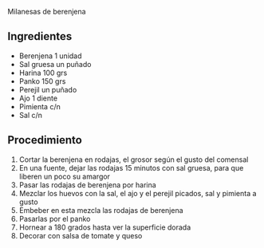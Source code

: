 Milanesas de berenjena
## Ingredientes
- Berenjena 1 unidad
- Sal gruesa un puñado
- Harina 100 grs 
- Panko 150 grs 
- Perejil un puñado 
- Ajo 1 diente 
- Pimienta c/n
- Sal c/n

## Procedimiento
1. Cortar la berenjena en rodajas, el grosor según el gusto del comensal
2. En una fuente, dejar las rodajas 15 minutos con sal gruesa, para que liberen un poco su amargor
3. Pasar las rodajas de berenjena por harina
4. Mezclar los huevos con la sal, el ajo y el perejil picados, sal y pimienta a gusto
5. Embeber en esta mezcla las rodajas de berenjena
6. Pasarlas por el panko
7. Hornear a 180 grados hasta ver la superficie dorada
8. Decorar con salsa de tomate y queso 
